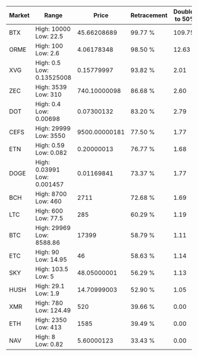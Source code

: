 | Market | Range | Price| Retracement | Doubles to 50% |
| --- | --- | --- | --- | --- |
| BTX | High: 10000<br />Low: 22.5 | 45.66208689 | 99.77 % | 109.75 |
| ORME | High: 100<br />Low: 2.6 | 4.06178348 | 98.50 % | 12.63 |
| XVG | High: 0.5<br />Low: 0.13525008 | 0.15779997 | 93.82 % | 2.01 |
| ZEC | High: 3539<br />Low: 310 | 740.10000098 | 86.68 % | 2.60 |
| DOT | High: 0.4<br />Low: 0.00698 | 0.07300132 | 83.20 % | 2.79 |
| CEFS | High: 29999<br />Low: 3550 | 9500.00000181 | 77.50 % | 1.77 |
| ETN | High: 0.59<br />Low: 0.082 | 0.20000013 | 76.77 % | 1.68 |
| DOGE | High: 0.03991<br />Low: 0.001457 | 0.01169841 | 73.37 % | 1.77 |
| BCH | High: 8700<br />Low: 460 | 2711 | 72.68 % | 1.69 |
| LTC | High: 600<br />Low: 77.5 | 285 | 60.29 % | 1.19 |
| BTC | High: 29969<br />Low: 8588.86 | 17399 | 58.79 % | 1.11 |
| ETC | High: 90<br />Low: 14.95 | 46 | 58.63 % | 1.14 |
| SKY | High: 103.5<br />Low: 5 | 48.05000001 | 56.29 % | 1.13 |
| HUSH | High: 29.1<br />Low: 1.9 | 14.70999003 | 52.90 % | 1.05 |
| XMR | High: 780<br />Low: 124.49 | 520 | 39.66 % | 0.00 |
| ETH | High: 2350<br />Low: 413 | 1585 | 39.49 % | 0.00 |
| NAV | High: 8<br />Low: 0.82 | 5.60000123 | 33.43 % | 0.00 |
